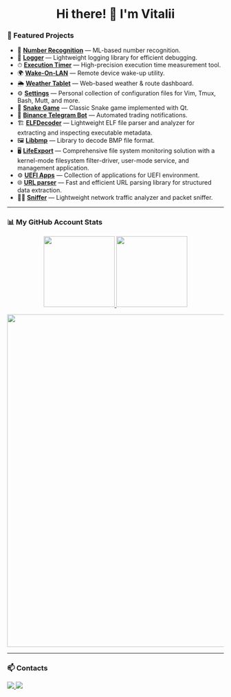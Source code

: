 <h1 align="center">Hi there! 👋 I'm Vitalii</h1>

### 📌 Featured Projects

- 🤖 **[Number Recognition](https://github.com/vetalguru/number_recognition)** — ML-based number recognition.
- 📜 **[Logger](https://github.com/vetalguru/logger)** — Lightweight logging library for efficient debugging.
- ⏱ **[Execution Timer](https://github.com/vetalguru/execution_timer)** — High-precision execution time measurement tool.
- 🌍 **[Wake-On-LAN](https://github.com/vetalguru/wol)** — Remote device wake-up utility.
- 🌦 **[Weather Tablet](https://github.com/vetalguru/weather_tablet)** — Web-based weather & route dashboard.
- ⚙️ **[Settings](https://github.com/vetalguru/settings)** — Personal collection of configuration files for Vim, Tmux, Bash, Mutt, and more.
- 🐍 **[Snake Game](https://github.com/vetalguru/snake)** — Classic Snake game implemented with Qt.
- 📡 **[Binance Telegram Bot](https://github.com/vetalguru/binance_telegram_bot)** — Automated trading notifications.
- 🏗 **[ELFDecoder](https://github.com/vetalguru/ELFDecoder)** — Lightweight ELF file parser and analyzer for extracting and inspecting executable metadata.
- 🖼 **[Libbmp](https://github.com/vetalguru/libbmp)** — Library to decode BMP file format.
- 🖥 **[LifeExport](https://github.com/vetalguru/LifeExport)** — Comprehensive file system monitoring solution with a kernel-mode filesystem filter-driver, user-mode service, and management application.
- ⚙ **[UEFI Apps](https://github.com/vetalguru/UEFI_Apps)** — Collection of applications for UEFI environment.
- 🌐 **[URL parser](https://github.com/vetalguru/url)** — Fast and efficient URL parsing library for structured data extraction.
- 🕵️‍♂️ **[Sniffer](https://github.com/vetalguru/sniffer)** — Lightweight network traffic analyzer and packet sniffer.

---

### 📊 My GitHub Account Stats

<p align="center">
  <a href="https://github.com/vetalguru">
    <img src="https://github-readme-stats.vercel.app/api?username=vetalguru&show_icons=true&theme=gruvbox&hide_title=true" height="165"/>
  </a>
  <a href="https://github.com/vetalguru">
    <img src="https://github-readme-stats.vercel.app/api/top-langs/?username=vetalguru&layout=compact&theme=gruvbox" height="165"/>
  </a>
</p>

<p align="center">
  <a href="https://github.com/vetalguru">
    <img src="https://github-readme-activity-graph.vercel.app/graph?username=vetalguru&theme=gruvbox" width="775"/>
  </a>
</p>

---

### 📫 Contacts

<p>
  <a href="https://www.linkedin.com/in/shkibtanvitalii">
    <img src="https://img.shields.io/badge/LinkedIn-0077B5?style=flat&logo=linkedin"/>
  </a>
  <a href="mailto:vetalguru@gmail.com">
    <img src="https://img.shields.io/badge/Email-vetalguru@gmail.com-orange?style=flat&logo=gmail"/>
  </a>
</p>
